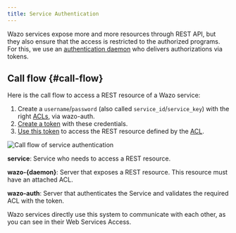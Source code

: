 ```yaml
---
title: Service Authentication
---
```


Wazo services expose more and more resources through REST API, but they also ensure that the access
is restricted to the authorized programs. For this, we use an
[authentication daemon](/uc-doc/system/configuration_files#wazo-auth) who delivers authorizations
via tokens.

## Call flow {#call-flow}

Here is the call flow to access a REST resource of a Wazo service:

1. Create a `username`/`password` (also called `service_id`/`service_key`) with the right
   [ACLs](/uc-doc/api_sdk/rest_api/quickstart#rest-api-acl), via wazo-auth.
2. [Create a token](/uc-doc/system/configuration_files#wazo-auth) with these credentials.
3. [Use this token](/uc-doc/api_sdk/rest_api/conventions#rest-api-authentication) to access the REST
   resource defined by the [ACL](/uc-doc/api_sdk/rest_api/quickstart#rest-api-acl).

![Call flow of service authentication](/images/uc-doc/system/service_authentification/service_authentication_workflow.png)

**service**: Service who needs to access a REST resource.

**wazo-{daemon}**: Server that exposes a REST resource. This resource must have an attached ACL.

**wazo-auth**: Server that authenticates the Service and validates the required ACL with the token.

Wazo services directly use this system to communicate with each other, as you can see in their Web
Services Access.
